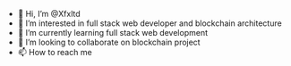 - 👋 Hi, I’m @Xfxltd
- 👀 I’m interested in full stack web developer and blockchain architecture
- 🌱 I’m currently learning full stack web development
- 💞️ I’m looking to collaborate on blockchain project
- 📫 How to reach me 

<!---
Xfxltd/Xfxltd is a ✨ special ✨ repository because its `README.md` (this file) appears on your GitHub profile.
You can click the Preview link to take a look at your changes.
--->
